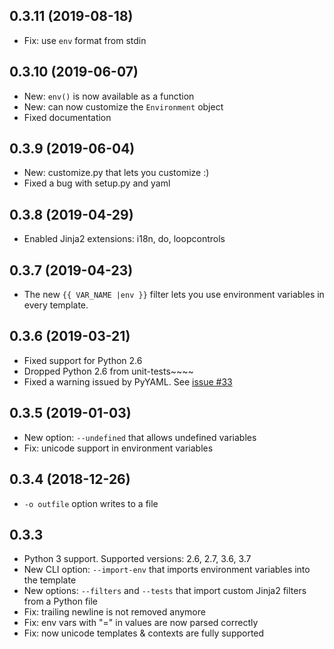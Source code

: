 ## 0.3.11 (2019-08-18)
* Fix: use `env` format from stdin

## 0.3.10 (2019-06-07)
* New: `env()` is now available as a function
* New: can now customize the `Environment` object
* Fixed documentation

## 0.3.9 (2019-06-04)
* New: customize.py that lets you customize :)
* Fixed a bug with setup.py and yaml

## 0.3.8 (2019-04-29)
* Enabled Jinja2 extensions: i18n, do, loopcontrols

## 0.3.7 (2019-04-23)
* The new `{{ VAR_NAME |env }}` filter lets you use environment variables in every template.

## 0.3.6 (2019-03-21)
* Fixed support for Python 2.6
* Dropped Python 2.6 from unit-tests~~~~
* Fixed a warning issued by PyYAML. 
  See [issue #33](https://github.com/kolypto/j2cli/issues/33)

## 0.3.5 (2019-01-03)
* New option: `--undefined` that allows undefined variables
* Fix: unicode support in environment variables

## 0.3.4 (2018-12-26)
* `-o outfile` option writes to a file

## 0.3.3
* Python 3 support. 
  Supported versions: 2.6, 2.7, 3.6, 3.7
* New CLI option: `--import-env` that imports environment variables into the template
* New options: `--filters` and `--tests` that import custom Jinja2 filters from a Python file
* Fix: trailing newline is not removed anymore
* Fix: env vars with "=" in values are now parsed correctly
* Fix: now unicode templates & contexts are fully supported

